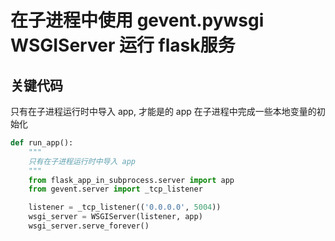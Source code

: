# 在子进程中使用 gevent.pywsgi   WSGIServer 运行 flask服务

## 关键代码

只有在子进程运行时中导入 app,
才能是的 app 在子进程中完成一些本地变量的初始化
```python
def run_app():
    """
    只有在子进程运行时中导入 app
    """
    from flask_app_in_subprocess.server import app
    from gevent.server import _tcp_listener

    listener = _tcp_listener(('0.0.0.0', 5004))
    wsgi_server = WSGIServer(listener, app)
    wsgi_server.serve_forever()
```

